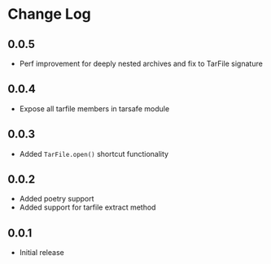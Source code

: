 # Change Log

## 0.0.5
- Perf improvement for deeply nested archives and fix to TarFile signature

## 0.0.4
- Expose all tarfile members in tarsafe module

## 0.0.3
- Added `TarFile.open()` shortcut functionality

## 0.0.2
- Added poetry support
- Added support for tarfile extract method

## 0.0.1
- Initial release
